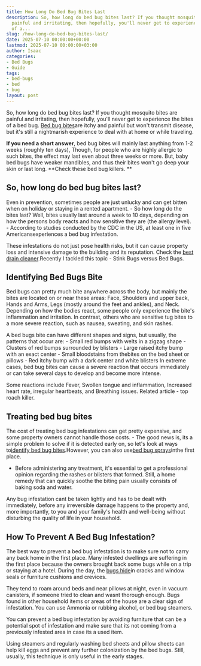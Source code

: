 ```yaml
---
title: How Long Do Bed Bug Bites Last
description: So, how long do bed bug bites last? If you thought mosquito bites are
  painful and irritating, then hopefully, you'll never get to experience the bites
  of a...
slug: /how-long-do-bed-bug-bites-last/
date: 2025-07-10 00:00:00+00:00
lastmod: 2025-07-10 00:00:00+03:00
author: Isaac
categories:
- Bed Bugs
- Guide
tags:
- bed-bugs
- bed
- bug
layout: post
---
```

So, how long do bed bug bites last? If you thought mosquito bites are painful and irritating, then hopefully, you'll never get to experience the bites of a bed bug. [Bed bug bites](https://nysipm.cornell.edu/whats-bugging-you/[bed-bugs](https://pestpolicy.com/bed-bug-bites-vs-mosquito-bites/)/bed-bug-faqs///#2)are itchy and painful but won't transmit disease, but it's still a nightmarish experience to deal with at home or while traveling.

**If you need a short answer**, bed bug bites will mainly last anything from 1-2 weeks (roughly ten days), Though, for people who are highly allergic to such bites, the effect may last even about three weeks or more. But, baby bed bugs have weaker mandibles, and thus their bites won't go deep your skin or last long. **Check these bed bug killers. **

##  So, how long do bed bug bites last?

Even in prevention, sometimes people are just unlucky and can get bitten when on holiday or staying in a rented apartment. - So how long do the bites last? Well, bites usually last around a week to 10 days, depending on how the persons body reacts and how sensitive they are (the allergy level). - According to studies conducted by the CDC in the US, at least one in five Americansexperiences a bed bug infestation.

These infestations do not just pose health risks, but it can cause property loss and intensive damage to the building and its reputation. Check the [best drain cleaner](https://pestpolicy.com/best-drain-cleaner//).Recently I tackled this topic - Stink Bugs versus Bed Bugs.

##  Identifying Bed Bugs Bite

Bed bugs can pretty much bite anywhere across the body, but mainly the bites are located on or near these areas: Face, Shoulders and upper back, Hands and Arms, Legs (mostly around the feet and ankles), and Neck. Depending on how the bodies react, some people only experience the bite's inflammation and irritation. In contrast, others who are sensitive tug bites to a more severe reaction, such as nausea, sweating, and skin rashes.

A bed bugs bite can have different shapes and signs, but usually, the patterns that occur are: - Small red bumps with welts in a zigzag shape - Clusters of red bumps surrounded by blisters - Large raised itchy bump with an exact center - Small bloodstains from thebites on the bed sheet or pillows - Red itchy bump with a dark center and white blisters In extreme cases, bed bug bites can cause a severe reaction that occurs immediately or can take several days to develop and become more intense.

Some reactions include Fever, Swollen tongue and inflammation, Increased heart rate, irregular heartbeats, and Breathing issues. Related article - top roach killer.

##  Treating bed bug bites

The cost of treating bed bug infestations can get pretty expensive, and some property owners cannot handle those costs. - The good news is, its a simple problem to solve if it is detected early on, so let's look at ways to[identify bed bug bites](https://pestpolicy.com/can-bed-bugs-live-in-your-skin/).However, you can also use[bed bug sprays](https://pestpolicy.com/best-bed-bug-spray/)inthe first place.

- Before administering any treatment, it's essential to get a professional opinion regarding the rashes or blisters that formed. Still, a home remedy that can quickly soothe the biting pain usually consists of baking soda and water.

Any bug infestation cant be taken lightly and has to be dealt with immediately, before any irreversible damage happens to the property and, more importantly, to you and your family's health and well-being without disturbing the quality of life in your household.

##  How To Prevent A Bed Bug Infestation?

The best way to prevent a bed bug infestation is to make sure not to carry any back home in the first place. Many infested dwellings are suffering in the first place because the owners brought back some bugs while on a trip or staying at a hotel. During the day, the [bugs hide](https://pestpolicy.com/where-do-bed-bugs-hide/)in cracks and window seals or furniture cushions and crevices.

They tend to roam around beds and near pillows at night, even in vacuum canisters, if someone tried to clean and wasnt thorough enough. Bugs found in other household items or areas of the house are a clear sign of infestation. You can use Ammonia or rubbing alcohol, or bed bug steamers.

You can prevent a bed bug infestation by avoiding furniture that can be a potential spot of infestation and make sure that its not coming from a previously infested area in case its a used item.

Using steamers and regularly washing bed sheets and pillow sheets can help kill eggs and prevent any further colonization by the bed bugs. Still, usually, this technique is only useful in the early stages.